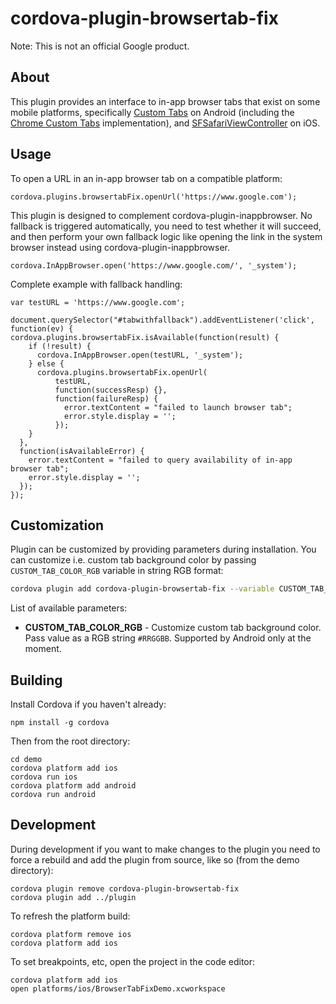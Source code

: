 # cordova-plugin-browsertab-fix

Note: This is not an official Google product.

## About

This plugin provides an interface to in-app browser tabs that exist on some
mobile platforms, specifically
[Custom Tabs](http://developer.android.com/tools/support-library/features.html#custom-tabs)
on Android (including the
[Chrome Custom Tabs](https://developer.chrome.com/multidevice/android/customtabs)
implementation), and
[SFSafariViewController](https://developer.apple.com/library/ios/documentation/SafariServices/Reference/SFSafariViewController_Ref/)
on iOS.

## Usage

To open a URL in an in-app browser tab on a compatible platform:

    cordova.plugins.browsertabFix.openUrl('https://www.google.com');

This plugin is designed to complement cordova-plugin-inappbrowser. No fallback
is triggered automatically, you need to test whether it will succeed, and then
perform your own fallback logic like opening the link in the system browser
instead using cordova-plugin-inappbrowser.

    cordova.InAppBrowser.open('https://www.google.com/', '_system');

Complete example with fallback handling:

    var testURL = 'https://www.google.com';

    document.querySelector("#tabwithfallback").addEventListener('click', function(ev) {
    cordova.plugins.browsertabFix.isAvailable(function(result) {
        if (!result) {
          cordova.InAppBrowser.open(testURL, '_system');
        } else {
          cordova.plugins.browsertabFix.openUrl(
              testURL,
              function(successResp) {},
              function(failureResp) {
                error.textContent = "failed to launch browser tab";
                error.style.display = '';
              });
        }
      },
      function(isAvailableError) {
        error.textContent = "failed to query availability of in-app browser tab";
        error.style.display = '';
      });
    });

## Customization

Plugin can be customized by providing parameters during installation.
You can customize i.e. custom tab background color by passing `CUSTOM_TAB_COLOR_RGB` variable in string RGB format:

```bash
cordova plugin add cordova-plugin-browsertab-fix --variable CUSTOM_TAB_COLOR_RGB="#ff0000"
```

List of available parameters:

* **CUSTOM_TAB_COLOR_RGB** - Customize custom tab background color. Pass value as a RGB string `#RRGGBB`.
                            Supported by Android only at the moment.

## Building

Install Cordova if you haven't already:

    npm install -g cordova

Then from the root directory:

    cd demo
    cordova platform add ios
    cordova run ios
    cordova platform add android
    cordova run android

## Development

During development if you want to make changes to the plugin you need to force
a rebuild and add the plugin from source, like so (from the demo directory):

    cordova plugin remove cordova-plugin-browsertab-fix
    cordova plugin add ../plugin

To refresh the platform build:

    cordova platform remove ios
    cordova platform add ios

To set breakpoints, etc, open the project in the code editor:

    cordova platform add ios
    open platforms/ios/BrowserTabFixDemo.xcworkspace
